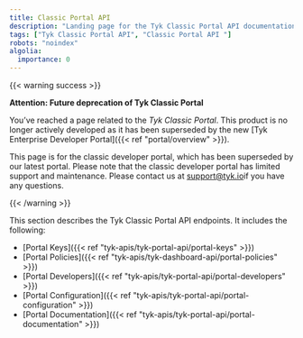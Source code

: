 ```yaml
---
title: Classic Portal API
description: "Landing page for the Tyk Classic Portal API documentation"
tags: ["Tyk Classic Portal API", "Classic Portal API "]
robots: "noindex"
algolia:
  importance: 0
---
```


{{< warning success >}}

**Attention: Future deprecation of Tyk Classic Portal**

You’ve reached a page related to the *Tyk Classic Portal*. This product is no longer actively developed as it has been superseded by the new [Tyk Enterprise Developer Portal]({{< ref "portal/overview" >}}).

This page is for the classic developer portal, which has been superseded by our latest portal. Please note that the
classic developer portal has limited support and maintenance. Please contact us at 
[support@tyk.io](<mailto:support@tyk.io?subject=Tyk classic developer portal>)if you have any questions.

{{< /warning >}}

This section describes the Tyk Classic Portal API endpoints. It includes the following:

* [Portal Keys]({{< ref "tyk-apis/tyk-portal-api/portal-keys" >}})
* [Portal Policies]({{< ref "tyk-apis/tyk-dashboard-api/portal-policies" >}})
* [Portal Developers]({{< ref "tyk-apis/tyk-portal-api/portal-developers" >}})
* [Portal Configuration]({{< ref "tyk-apis/tyk-portal-api/portal-configuration" >}})
* [Portal Documentation]({{< ref "tyk-apis/tyk-portal-api/portal-documentation" >}})
